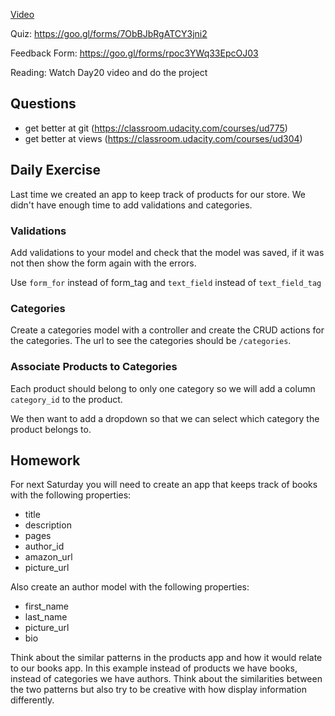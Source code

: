[Video]()

Quiz: https://goo.gl/forms/7ObBJbRgATCY3jni2

Feedback Form: https://goo.gl/forms/rpoc3YWq33EpcOJ03

Reading: Watch Day20 video and do the project

## Questions
- get better at git (https://classroom.udacity.com/courses/ud775)
- get better at views (https://classroom.udacity.com/courses/ud304)

## Daily Exercise

Last time we created an app to keep track of products for our store. We didn't
have enough time to add validations and categories.

### Validations

Add validations to your model and check that the model was saved, if it was not
then show the form again with the errors.

Use `form_for` instead of form_tag and `text_field` instead of `text_field_tag`

### Categories

Create a categories model with a controller and create the CRUD actions for the
categories. The url to see the categories should be `/categories`.

### Associate Products to Categories

Each product should belong to only one category so we will add a column
`category_id` to the product.

We then want to add a dropdown so that we can select which category the product
belongs to.

## Homework

For next Saturday you will need to create an app that keeps track of books with
the following properties:

- title
- description
- pages
- author_id
- amazon_url
- picture_url

Also create an author model with the following properties:

- first_name
- last_name
- picture_url
- bio

Think about the similar patterns in the products app and how it would relate to our books app. In this example instead of products we have books, instead of categories we have authors. Think about the similarities between the two patterns but also try to be creative with how display information differently.
